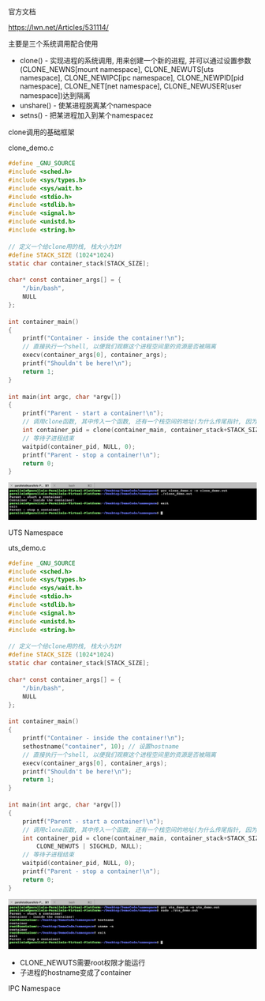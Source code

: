 官方文档

https://lwn.net/Articles/531114/



主要是三个系统调用配合使用

* clone() - 实现进程的系统调用, 用来创建一个新的进程, 并可以通过设置参数(CLONE_NEWNS[mount namespace], CLONE_NEWUTS[uts namespace], CLONE_NEWIPC[ipc namespace], CLONE_NEWPID[pid namespace], CLONE_NET[net namespace], CLONE_NEWUSER[user namespace])达到隔离
* unshare() - 使某进程脱离某个namespace
* setns() - 把某进程加入到某个namespacez



clone调用的基础框架

clone_demo.c

```c
#define _GNU_SOURCE
#include <sched.h>
#include <sys/types.h>
#include <sys/wait.h>
#include <stdio.h>
#include <stdlib.h>
#include <signal.h>
#include <unistd.h>
#include <string.h>

// 定义一个给clone用的栈, 栈大小为1M
#define STACK_SIZE (1024*1024)
static char container_stack[STACK_SIZE];

char* const container_args[] = {
    "/bin/bash",
    NULL
};

int container_main()
{
    printf("Container - inside the container!\n");
    // 直接执行一个shell, 以便我们观察这个进程空间里的资源是否被隔离
    execv(container_args[0], container_args);
    printf("Shouldn't be here!\n");
    return 1;
}

int main(int argc, char *argv[])
{
    printf("Parent - start a container!\n");
    // 调用clone函数, 其中传入一个函数, 还有一个栈空间的地址(为什么传尾指针, 因为栈是反着的)
    int container_pid = clone(container_main, container_stack+STACK_SIZE, SIGCHLD, NULL);
    // 等待子进程结束
    waitpid(container_pid, NULL, 0);
    printf("Parent - stop a container!\n");
    return 0;
}
```



<img src="./res/clone_demo1.png">



UTS Namespace

uts_demo.c

```c
#define _GNU_SOURCE
#include <sched.h>
#include <sys/types.h>
#include <sys/wait.h>
#include <stdio.h>
#include <stdlib.h>
#include <signal.h>
#include <unistd.h>
#include <string.h>

// 定义一个给clone用的栈, 栈大小为1M
#define STACK_SIZE (1024*1024)
static char container_stack[STACK_SIZE];

char* const container_args[] = {
    "/bin/bash",
    NULL
};

int container_main()
{
    printf("Container - inside the container!\n");
    sethostname("container", 10); // 设置hostname
    // 直接执行一个shell, 以便我们观察这个进程空间里的资源是否被隔离
    execv(container_args[0], container_args);
    printf("Shouldn't be here!\n");
    return 1;
}

int main(int argc, char *argv[])
{
    printf("Parent - start a container!\n");
    // 调用clone函数, 其中传入一个函数, 还有一个栈空间的地址(为什么传尾指针, 因为栈是反着的)
    int container_pid = clone(container_main, container_stack+STACK_SIZE, 
        CLONE_NEWUTS | SIGCHLD, NULL);
    // 等待子进程结束
    waitpid(container_pid, NULL, 0);
    printf("Parent - stop a container!\n");
    return 0;
}
```



<img src="./res/uts_demo1.png">

* CLONE_NEWUTS需要root权限才能运行
* 子进程的hostname变成了container



IPC Namespace

